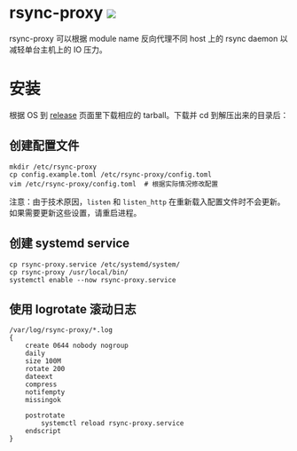 # rsync-proxy ![](https://github.com/ustclug/rsync-proxy/workflows/Go/badge.svg)

rsync-proxy 可以根据 module name 反向代理不同 host 上的 rsync daemon 以减轻单台主机上的 IO 压力。

# 安装

根据 OS 到 [release](https://github.com/ustclug/rsync-proxy/releases) 页面里下载相应的 tarball。下载并 cd 到解压出来的目录后：

## 创建配置文件

```shell
mkdir /etc/rsync-proxy
cp config.example.toml /etc/rsync-proxy/config.toml
vim /etc/rsync-proxy/config.toml  # 根据实际情况修改配置
```

注意：由于技术原因，`listen` 和 `listen_http` 在重新载入配置文件时不会更新。如果需要更新这些设置，请重启进程。

## 创建 systemd service

```shell
cp rsync-proxy.service /etc/systemd/system/
cp rsync-proxy /usr/local/bin/
systemctl enable --now rsync-proxy.service
```

## 使用 logrotate 滚动日志

```
/var/log/rsync-proxy/*.log
{
    create 0644 nobody nogroup
    daily
    size 100M
    rotate 200
    dateext
    compress
    notifempty
    missingok

    postrotate
        systemctl reload rsync-proxy.service
    endscript
}
```